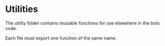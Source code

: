 <h1> Utilities </h1>

The utility folder contains reusable functions for use elsewhere in the bots code.

Each file must export one function of the same name.